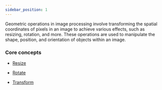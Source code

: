 ```yaml
---
sidebar_position: 1
---
```


Geometric operations in image processing involve transforming the spatial coordinates of pixels in an image to achieve various effects, such as resizing, rotation, and more. These operations are used to manipulate the shape, position, and orientation of objects within an image.

### Core concepts

- [Resize](Resize.md 'internal link on resize')

- [Rotate](Rotate.md 'internal link on rotate')

- [Transform](./transform.md 'internal link on transform')
